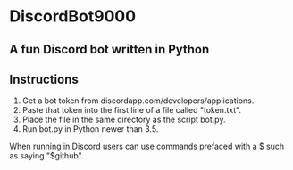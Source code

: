 # DiscordBot9000
## A fun Discord bot written in Python
## Instructions
1. Get a bot token from discordapp.com/developers/applications.  
2. Paste that token into the first line of a file called "token.txt".  
3. Place the file in the same directory as the script bot.py.  
4. Run bot.py in Python newer than 3.5. 

When running in Discord users can use commands prefaced with a $ such as saying "$github".
